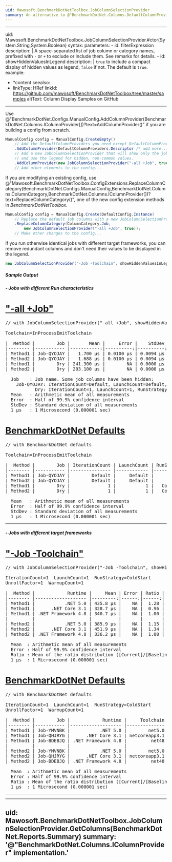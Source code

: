 ```yaml
---
uid: Mawosoft.BenchmarkDotNetToolbox.JobColumnSelectionProvider
summary: An alternative to @"BenchmarkDotNet.Columns.DefaultColumnProviders.Job?displayProperty=nameWithType", with a user-defined selection of Job columns.
---
```

---
uid: Mawosoft.BenchmarkDotNetToolbox.JobColumnSelectionProvider.#ctor(System.String,System.Boolean)
syntax:
    parameters:
    - id: filterExpression
      description: |
        A space-separated list of job column or category names, prefixed with `-` or `+` to exclude or include them.
        See remarks for details.
    - id: showHiddenValuesInLegend
      description: |
        `true` to include a compact display of hidden values as legend, `false` if not.
        The default is `true`.
example:
- *content
seealso:
- linkType: HRef
  linkId: https://github.com/mawosoft/BenchmarkDotNetToolbox/tree/master/samples
  altText: Column Display Samples on GitHub
---

Use @"BenchmarkDotNet.Configs.ManualConfig.AddColumnProvider(BenchmarkDotNet.Columns.IColumnProvider[])?text=AddColumnProvider()"
if you are building a config from scratch.

```csharp
ManualConfig config = ManualConfig.CreateEmpty()
    // Add the DefaultColumnProviders you need except DefaultColumnProviders.Job
    .AddColumnProvider(DefaultColumnProviders.Descriptor /* add more... */)
    // Add a new JobColumnSelectionProvider that will show only the job name
    // and use the legend for hidden, non-common values.
    .AddColumnProvider(new JobColumnSelectionProvider("-all +Job", true));
    // Add other elements to the config...
```

If you are modifying an existing config, use
@"Mawosoft.BenchmarkDotNetToolbox.ConfigExtensions.ReplaceColumnCategory(BenchmarkDotNet.Configs.ManualConfig,BenchmarkDotNet.Columns.ColumnCategory,BenchmarkDotNet.Columns.IColumnProvider[])?text=ReplaceColumnCategory()",
one of the new config extension methods in *BenchmarkDotNetToolbox*.

```csharp
ManualConfig config = ManualConfig.Create(DefaultConfig.Instance)
    // Replace the default job columns with a new JobColumnSelectionProvider
    .ReplaceColumnCategory(ColumnCategory.Job,
        new JobColumnSelectionProvider("-all +Job", true));
    // Make other changes to the config...
```

If you run otherwise identical jobs with different target frameworks, you can remove redundant columns and don't
need their values to be displayed in the legend.

```csharp
new JobColumnSelectionProvider("-Job -Toolchain", showHiddenValuesInLegend: false)
```

##### Sample Output

##### - Jobs with different Run characteristics

# ["-all +Job"](#tab/tabid-1)
<pre>
// with JobColumnSelectionProvider("-all +Job", showHiddenValuesInLegend: true)

Toolchain=InProcessEmitToolchain  

|  Method |        Job |       Mean |     Error |    StdDev |
|-------- |----------- |-----------:|----------:|----------:|
| Method1 | Job-QYOJAY |   1.700 μs | 0.0100 μs | 0.0094 μs |
| Method2 | Job-QYOJAY |   1.688 μs | 0.0100 μs | 0.0094 μs |
| Method1 |        Dry | 241.300 μs |        NA | 0.0000 μs |
| Method2 |        Dry | 203.100 μs |        NA | 0.0000 μs |

  Job    : Job name. Some job columns have been hidden:
    Job-QYOJAY: IterationCount=Default, LaunchCount=Default, RunStrategy=Default, UnrollFactor=16, WarmupCount=Default
           Dry: IterationCount=1, LaunchCount=1, RunStrategy=ColdStart, UnrollFactor=1, WarmupCount=1
  Mean   : Arithmetic mean of all measurements
  Error  : Half of 99.9% confidence interval
  StdDev : Standard deviation of all measurements
  1 μs   : 1 Microsecond (0.000001 sec)
</pre>
# [BenchmarkDotNet Defaults](#tab/tabid-2)
<pre>
// with BenchmarkDotNet defaults

Toolchain=InProcessEmitToolchain  

|  Method |        Job | IterationCount | LaunchCount | RunStrategy | UnrollFactor | WarmupCount |       Mean |     Error |    StdDev |
|-------- |----------- |--------------- |------------ |------------ |------------- |------------ |-----------:|----------:|----------:|
| Method1 | Job-QYOJAY |        Default |     Default |     Default |           16 |     Default |   1.701 μs | 0.0221 μs | 0.0206 μs |
| Method2 | Job-QYOJAY |        Default |     Default |     Default |           16 |     Default |   1.689 μs | 0.0075 μs | 0.0063 μs |
| Method1 |        Dry |              1 |           1 |   ColdStart |            1 |           1 | 255.200 μs |        NA | 0.0000 μs |
| Method2 |        Dry |              1 |           1 |   ColdStart |            1 |           1 | 239.700 μs |        NA | 0.0000 μs |

  Mean   : Arithmetic mean of all measurements
  Error  : Half of 99.9% confidence interval
  StdDev : Standard deviation of all measurements
  1 μs   : 1 Microsecond (0.000001 sec)
</pre>
***

##### - Jobs with different target frameworks

# ["-Job -Toolchain"](#tab/tabid-3)
<pre>
// with JobColumnSelectionProvider("-Job -Toolchain", showHiddenValuesInLegend: false)

IterationCount=1  LaunchCount=1  RunStrategy=ColdStart  
UnrollFactor=1  WarmupCount=1  

|  Method |            Runtime |     Mean | Error | Ratio |
|-------- |------------------- |---------:|------:|------:|
| Method1 |           .NET 5.0 | 435.8 μs |    NA |  1.28 |
| Method1 |      .NET Core 3.1 | 328.7 μs |    NA |  0.96 |
| Method1 | .NET Framework 4.8 | 340.7 μs |    NA |  1.00 |
|         |                    |          |       |       |
| Method2 |           .NET 5.0 | 385.9 μs |    NA |  1.15 |
| Method2 |      .NET Core 3.1 | 451.9 μs |    NA |  1.34 |
| Method2 | .NET Framework 4.8 | 336.2 μs |    NA |  1.00 |

  Mean  : Arithmetic mean of all measurements
  Error : Half of 99.9% confidence interval
  Ratio : Mean of the ratio distribution ([Current]/[Baseline])
  1 μs  : 1 Microsecond (0.000001 sec)
</pre>
# [BenchmarkDotNet Defaults](#tab/tabid-4)
<pre>
// with BenchmarkDotNet defaults

IterationCount=1  LaunchCount=1  RunStrategy=ColdStart  
UnrollFactor=1  WarmupCount=1  

|  Method |        Job |            Runtime |     Toolchain |     Mean | Error | Ratio |
|-------- |----------- |------------------- |-------------- |---------:|------:|------:|
| Method1 | Job-YMVNBK |           .NET 5.0 |        net5.0 | 358.1 μs |    NA |  1.05 |
| Method1 | Job-QHJRYG |      .NET Core 3.1 | netcoreapp3.1 | 350.5 μs |    NA |  1.02 |
| Method1 | Job-BDEBJQ | .NET Framework 4.8 |         net48 | 342.4 μs |    NA |  1.00 |
|         |            |                    |               |          |       |       |
| Method2 | Job-YMVNBK |           .NET 5.0 |        net5.0 | 332.9 μs |    NA |  0.65 |
| Method2 | Job-QHJRYG |      .NET Core 3.1 | netcoreapp3.1 | 332.5 μs |    NA |  0.65 |
| Method2 | Job-BDEBJQ | .NET Framework 4.8 |         net48 | 512.5 μs |    NA |  1.00 |

  Mean  : Arithmetic mean of all measurements
  Error : Half of 99.9% confidence interval
  Ratio : Mean of the ratio distribution ([Current]/[Baseline])
  1 μs  : 1 Microsecond (0.000001 sec)
</pre>
***

---
uid: Mawosoft.BenchmarkDotNetToolbox.JobColumnSelectionProvider.GetColumns(BenchmarkDotNet.Reports.Summary)
summary: '@"BenchmarkDotNet.Columns.IColumnProvider" implementation.'
---

